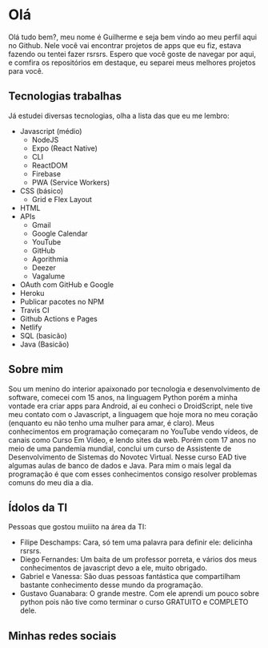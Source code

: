 
# Olá

Olá tudo bem?, meu nome é Guilherme e seja bem vindo ao meu perfil aqui no Github. Nele você vai encontrar projetos de apps que eu fiz, estava fazendo ou tentei fazer rsrsrs. Espero que você goste de navegar por aqui, e comfira os repositórios em destaque, eu separei meus melhores projetos para você.

## Tecnologias trabalhas
Já estudei diversas tecnologias, olha a lista das que eu me lembro:

- Javascript (médio)
  - NodeJS
  - Expo (React Native)
  - CLI
  - ReactDOM
  - Firebase
  - PWA (Service Workers)
- CSS (básico)
  - Grid e Flex Layout
- HTML 
- APIs
  - Gmail
  - Google Calendar
  - YouTube
  - GitHub
  - Agorithmia
  - Deezer
  - Vagalume
- OAuth com GitHub e Google
- Heroku
- Publicar pacotes no NPM
- Travis CI
- Github Actions e Pages
- Netlify
- SQL (basicão)
- Java (Basicão)

## Sobre mim
Sou um menino do interior apaixonado por tecnologia e desenvolvimento de software, comecei com 15 anos, na linguagem Python porém a minha vontade era criar apps para Android, aí eu conheci o DroidScript, nele tive meu contato com o Javascript, a linguagem que hoje mora no meu coração (enquanto eu não tenho uma mulher para amar, é claro).
Meus conhecimentos em programação começaram no YouTube vendo vídeos, de canais como Curso Em Vídeo, e lendo sites da web. Porém com 17 anos no meio de uma pandemia mundial, conclui um curso de Assistente de Desenvolvimento de Sistemas do Novotec Virtual. Nesse curso EAD tive algumas aulas de banco de dados e Java.
Para mim o mais legal da programação é que com esses conhecimentos consigo resolver problemas comuns do meu dia a dia.

## Ídolos da TI
Pessoas que gostou muiiito na área da TI:

- Filipe Deschamps: Cara, só tem uma palavra para definir ele: delicinha rsrsrs.
- Diego Fernandes: Um baita de um professor porreta, e vários dos meus conhecimentos de javascript devo a ele, muito obrigado.
- Gabriel e Vanessa: São duas pessoas fantástica que compartilham bastante conhecimento desse mundo da programação.
- Gustavo Guanabara: O grande mestre. Com ele aprendi um pouco sobre python pois não tive como terminar o curso GRATUITO e COMPLETO dele.

## Minhas redes sociais

<!--stackedit_data:
eyJoaXN0b3J5IjpbLTE0OTM1MDkwNzBdfQ==
-->